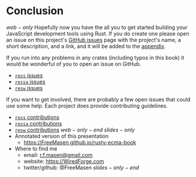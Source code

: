 # Conclusion
$web-only$
Hopefully now you have the all you to get started building your JavaScript development tools using Rust. If you do create one please open an issue on this project's [GitHub issues](https://github.com/FreeMasen/rusty-ecma-book/issues) page with the project's name, a short description, and a link, and it will be added to the [appendix](/a.appendix/projects.html).

If you run into any problems in any crates (including typos in this book) it would be wonderful of you to open an issue on GitHub.

- [`ress` issues](https://github.com/FreeMasen/RESS/issues)
- [`ressa` issues](https://github.com/FreeMasen/RESSA/issues)
- [`resw` issues](https://github.com/FreeMasen/RESW/issues)

If you want to get involved, there are probably a few open issues that could use some help. Each project does provide contributing guidelines.

- [`ress` contributions](https://github.com/FreeMasen/RESSA/blob/master/CONTRIBUTING.md)
- [`ressa` contributions](https://github.com/FreeMasen/RESSA/blob/master/CONTRIBUTING.md)
- [`resw` contributions](https://github.com/FreeMasen/RESW#contributing)
$web-only-end$
$slides-only$
- Annotated version of this presentation
  - https://FreeMasen.github.io/rusty-ecma-book
- Where to find me
  - email: r.f.masen@gmail.com
  - website: https://WiredForge.com
  - twitter/github: @FreeMasen
$slides-only-end$